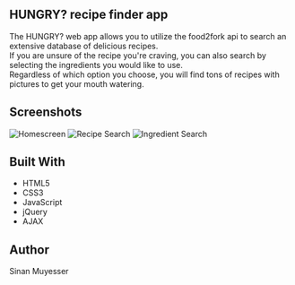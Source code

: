 ## HUNGRY? recipe finder app

The HUNGRY? web app allows you to utilize the food2fork api to search an extensive database of delicious recipes.  
If you are unsure of the recipe you're craving, you can also search by selecting the ingredients you would like to use.  
Regardless of which option you choose, you will find tons of recipes with pictures to get your mouth watering.


## Screenshots

   ![Homescreen](https://github.com/SMuyesser/Hungry-Recipes/blob/master/images/Home.png)
   ![Recipe Search](https://github.com/SMuyesser/Hungry-Recipes/blob/master/images/Recipe.png)
   ![Ingredient Search](https://github.com/SMuyesser/Hungry-Recipes/blob/master/images/Ingredient.png)
   
   
## Built With

- HTML5
- CSS3
- JavaScript
- jQuery
- AJAX

## Author

Sinan Muyesser
